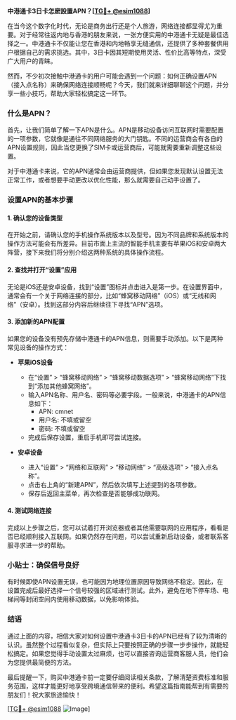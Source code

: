 **中港通卡3日卡怎麽設置APN？[[TG💪+ @esim1088](https://t.me/s/esim1088)]**

在当今这个数字化时代，无论是商务出行还是个人旅游，网络连接都显得尤为重要。对于经常往返内地与香港的朋友来说，一张方便实用的中港通卡无疑是最佳选择之一。中港通卡不仅能让您在香港和内地畅享无缝通信，还提供了多种套餐供用户根据自己的需求挑选。其中，3日卡因其短期使用灵活、性价比高等特点，深受广大用户的青睐。

然而，不少初次接触中港通卡的用户可能会遇到一个问题：如何正确设置APN（接入点名称）来确保网络连接顺畅呢？今天，我们就来详细聊聊这个问题，并分享一些小技巧，帮助大家轻松搞定这一环节。

### 什么是APN？

首先，让我们简单了解一下APN是什么。APN是移动设备访问互联网时需要配置的一项参数，它就像是通往不同网络服务的大门钥匙。不同的运营商会有各自的APN设置规则，因此当您更换了SIM卡或运营商后，可能就需要重新调整这些设置。

对于中港通卡来说，它的APN通常会由运营商提供，但如果您发现默认设置无法正常工作，或者想要手动更改以优化性能，那么就需要自己动手设置了。

### 设置APN的基本步骤

#### 1. 确认您的设备类型
在开始之前，请确认您的手机操作系统版本以及型号。因为不同品牌和系统版本的操作方法可能会有所差异。目前市面上主流的智能手机主要有苹果iOS和安卓两大阵营，接下来我们将分别介绍这两种系统的具体操作流程。

#### 2. 查找并打开“设置”应用
无论是iOS还是安卓设备，找到“设置”图标并点击进入是第一步。在设置界面中，通常会有一个关于网络连接的部分，比如“蜂窝移动网络”（iOS）或“无线和网络”（安卓）。找到这部分内容后继续往下寻找“APN”选项。

#### 3. 添加新的APN配置
如果您的设备没有预先存储中港通卡的APN信息，则需要手动添加。以下是两种常见设备的操作方式：

- **苹果iOS设备**  
   - 在“设置” > “蜂窝移动网络” > “蜂窝移动数据选项” > “蜂窝移动网络”下找到“添加其他蜂窝网络”。
   - 输入APN名称、用户名、密码等必要字段。一般来说，中港通卡的APN信息如下：
     - APN: cmnet
     - 用户名: 不填或留空
     - 密码: 不填或留空
   - 完成后保存设置，重启手机即可尝试连接。

- **安卓设备**  
   - 进入“设置” > “网络和互联网” > “移动网络” > “高级选项” > “接入点名称”。
   - 点击右上角的“新建APN”，然后依次填写上述提到的各项参数。
   - 保存后返回主菜单，再次检查是否能够成功联网。

#### 4. 测试网络连接
完成以上步骤之后，您可以试着打开浏览器或者其他需要联网的应用程序，看看是否已经顺利接入互联网。如果仍然存在问题，可以尝试重新启动设备，或者联系客服寻求进一步的帮助。

### 小贴士：确保信号良好
有时候即使APN设置无误，也可能因为地理位置原因导致网络不稳定。因此，在设置完成后最好选择一个信号较强的区域进行测试。此外，避免在地下停车场、电梯间等封闭空间内使用移动数据，以免影响体验。

### 结语

通过上面的内容，相信大家对如何设置中港通卡3日卡的APN已经有了较为清晰的认识。虽然整个过程看似复杂，但实际上只要按照正确的步骤一步步操作，就能轻松搞定。如果您觉得手动设置太过麻烦，也可以直接咨询运营商客服人员，他们会为您提供最简便的方法。

最后提醒一下，购买中港通卡前一定要仔细阅读相关条款，了解清楚资费标准和服务范围，这样才能更好地享受跨境通信带来的便利。希望这篇指南能帮到有需要的朋友们！祝大家旅途愉快！

[[TG💪+ @esim1088](https://t.me/s/esim1088) ![Image](https://i.postimg.cc/4NQfJmqS/Snipaste-2025-05-13-00-14-12.png)]